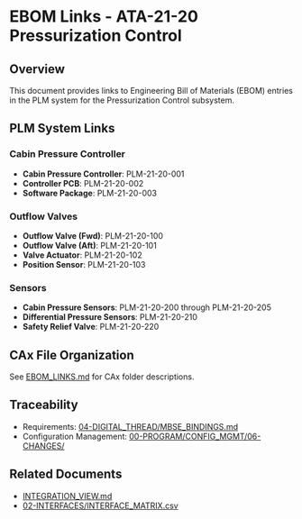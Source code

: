# EBOM Links - ATA-21-20 Pressurization Control

## Overview

This document provides links to Engineering Bill of Materials (EBOM) entries in the PLM system for the Pressurization Control subsystem.

## PLM System Links

### Cabin Pressure Controller
- **Cabin Pressure Controller**: PLM-21-20-001
- **Controller PCB**: PLM-21-20-002
- **Software Package**: PLM-21-20-003

### Outflow Valves
- **Outflow Valve (Fwd)**: PLM-21-20-100
- **Outflow Valve (Aft)**: PLM-21-20-101
- **Valve Actuator**: PLM-21-20-102
- **Position Sensor**: PLM-21-20-103

### Sensors
- **Cabin Pressure Sensors**: PLM-21-20-200 through PLM-21-20-205
- **Differential Pressure Sensors**: PLM-21-20-210
- **Safety Relief Valve**: PLM-21-20-220

## CAx File Organization

See [EBOM_LINKS.md](../../ATA-21-00_ENV_CONTROL_PACKS/PLM/EBOM_LINKS.md) for CAx folder descriptions.

## Traceability

- Requirements: [04-DIGITAL_THREAD/MBSE_BINDINGS.md](../../../../04-DIGITAL_THREAD/MBSE_BINDINGS.md)
- Configuration Management: [00-PROGRAM/CONFIG_MGMT/06-CHANGES/](../../../../../../00-PROGRAM/CONFIG_MGMT/06-CHANGES/)

## Related Documents

- [INTEGRATION_VIEW.md](../../INTEGRATION_VIEW.md)
- [02-INTERFACES/INTERFACE_MATRIX.csv](../../../../02-INTERFACES/INTERFACE_MATRIX.csv)
